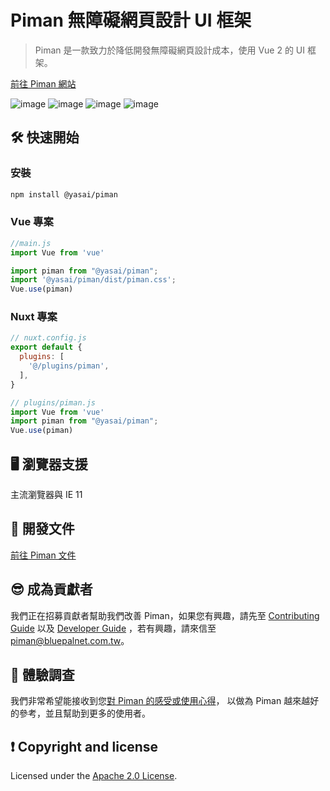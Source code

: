 
# Piman 無障礙網頁設計 UI 框架

> Piman 是一款致力於降低開發無障礙網頁設計成本，使用 Vue 2 的 UI 框架。

[前往 Piman 網站](https://ya-sai.github.io/piman/)

![image](https://badgen.net/badge/vue/2.x/green) ![image](https://badgen.net/badge/nodejs/v16/red) ![image](https://badgen.net/badge/license/Apache-2.0/orange) ![image](https://badgen.net/badge/PRs/welcome/green) 

## 🛠 快速開始

### 安裝
```bash
npm install @yasai/piman
```

### Vue 專案
```js
//main.js
import Vue from 'vue'

import piman from "@yasai/piman";
import '@yasai/piman/dist/piman.css';
Vue.use(piman)
```

### Nuxt 專案
```js
// nuxt.config.js
export default {
  plugins: [
    '@/plugins/piman',
  ],
}

// plugins/piman.js
import Vue from 'vue'
import piman from "@yasai/piman";
Vue.use(piman)
```

## 🖥 瀏覽器支援
主流瀏覽器與 IE 11


## 📖 開發文件
[前往 Piman 文件](https://ya-sai.github.io/piman/category/document/index.html)

## 😎 成為貢獻者
我們正在招募貢獻者幫助我們改善 Piman，如果您有興趣，請先至 [Contributing Guide](https://github.com/ya-sai/piman/blob/main/.github/CONTRIBUTING.md) 以及 [Developer Guide](https://piman.notion.site/Contributors-Piman-4d5c910dfbee4066b455cb07d0684af8) ，若有興趣，請來信至 [piman@bluepalnet.com.tw](mailto:piman@bluepalnet.com.tw)。

## 💬 體驗調查
我們非常希望能接收到您[對 Piman 的感受或使用心得](https://app.ballparkhq.com/record/c8c3d48f-7efc-4f3e-8e1d-7b77c14b2a0e)，
以做為 Piman 越來越好的參考，並且幫助到更多的使用者。

## ❗ Copyright and license 
Licensed under the [Apache 2.0 License](https://github.com/ya-sai/piman/blob/main/LICENSE).
